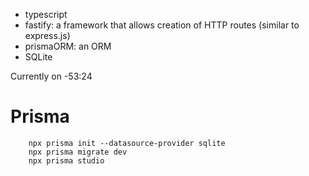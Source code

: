 - typescript
- fastify: a framework that allows creation of HTTP routes (similar to express.js)
- prismaORM: an ORM 
- SQLite

Currently on -53:24



# Prisma
```
    npx prisma init --datasource-provider sqlite
    npx prisma migrate dev
    npx prisma studio
```